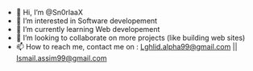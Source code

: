 - 👋 Hi, I’m @Sn0rlaaX
- 👀 I’m interested in Software developement
- 🌱 I’m currently learning Web developement 
- 💞️ I’m looking to collaborate on more projects (like building web sites)
- 📫 How to reach me, contact me on : Lghlid.alpha99@gmail.com || Ismail.assim99@gmail.com

<!---
Sn0rlaaX/Sn0rlaaX is a ✨ special ✨ repository because its `README.md` (this file) appears on your GitHub profile.
You can click the Preview link to take a look at your changes.
--->
